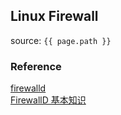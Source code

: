 ## Linux Firewall
source: `{{ page.path }}`


### Reference
[firewalld](https://firewalld.org/)  
[FirewallD 基本知识](https://www.fujieace.com/linux/firewalld-tutorial.html)  
